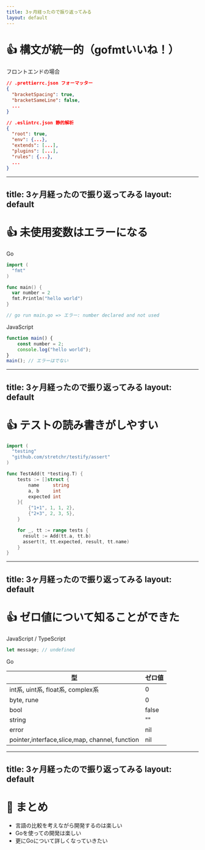 ```yaml
---
title: 3ヶ月経ったので振り返ってみる
layout: default
---
```


# 👍 構文が統一的（gofmtいいね！）

<p class="text-2xl">フロントエンドの場合</p>

```json
// .prettierrc.json フォーマッター
{
  "bracketSpacing": true,
  "bracketSameLine": false,
  ...
}
```

```json
// .eslintrc.json 静的解析
{
  "root": true,
  "env": {...},
  "extends": [...],
  "plugins": [...],
  "rules": {...},
  ...
}

```

<style>
code.language-json {
  font-size: 20px;
}
</style>

<!--
`gofmt`によるフォーマッターの設定は基本的に変えることができないので、良い意味で書き方に自由度がなく、統一されているなという印象を受けました。

フロントエンドエンジニアをしていた時は、prettier や eslint のようなツールを使ってフォーマッターの設定や構文のルールを設定していたのですが、柔軟に設定ができる分、設定が結構めんどくさかったり、チームごとに設定が違うこともあったのですが、Goでは基本的にこの辺りは全て統一的にされるのかなと思っていて、コードの読み書きがしやすいなという印象を受けました。
-->

---
title: 3ヶ月経ったので振り返ってみる
layout: default
---

# 👍 未使用変数はエラーになる

<p class="text-2xl">Go</p>

```go
import (
  "fmt"
)

func main() {
  var number = 2
  fmt.Println("hello world")
}

// go run main.go => エラー: number declared and not used
```

<p class="text-2xl">JavaScript</p>

```js
function main() {
    const number = 2;
    console.log("hello world");
}
main(); // エラーはでない
```

<!--
Goはコンパイル時にエラーとして扱ってくれるため、このコードが使われているかどうかなどを考える必要がないのは、コードを読む時に優しいなと感じました。

フロントエンドで開発していた時は未使用変数が混在しているようなプロジェクトもあり、コードを読むときにノイズになっていた。また実際にエラーを出したい時には先ほど紹介したようなツールたtsconfigなどの設定が必要だったので、元々備わっているのは良いなと思いました。

またGoでは未使用のimportもエラーになるのも良いなと思いました。
-->

---
title: 3ヶ月経ったので振り返ってみる
layout: default
---

# 👍 テストの読み書きがしやすい

```go
import (
  "testing"
  "github.com/stretchr/testify/assert"
)

func TestAdd(t *testing.T) {
    tests := []struct {
        name     string
        a, b     int
        expected int
    }{
        {"1+1", 1, 1, 2},
        {"2+3", 2, 3, 5},
    }

    for _, tt := range tests {
      result := Add(tt.a, tt.b)
      assert(t, tt.expected, result, tt.name)
    }
}
```

<!--
普段テーブルドリブンテストでテストを書いているのですが、テストケースを記述するテーブルの部分とテストのロジックが分離しているので、テストが書きやすいし、読みやすいなと感じました。またGoに限った話ではないと思うのですが、基本的にはロジックに関するテストをメインに書いていくので、テストの対象が絞られているのは個人的にいいなと感じました。
フロントエンドだとユニットテスト、E2Eテスト、ビジュアルリグレッションテストなど様々なテストタイプがあったり、各テストで使えるツールが多彩でもう少し考えることが多くそのあたりの難易度が高かった印象でした。
-->

---
title: 3ヶ月経ったので振り返ってみる
layout: default
---

# 👍 ゼロ値について知ることができた

<p class="text-2xl">JavaScript / TypeScript</p>

```js
let message; // undefined
```

<p class="text-2xl">Go</p>

<div>
  <table class="table-fixed">
   <thead class="bg-gray-100">
      <tr>
        <th>型</th>
        <th>ゼロ値</th>
      </tr>
    </thead>
    <tbody>
      <tr>
        <td>int系, uint系, float系, complex系</td>
        <td>0</td>
      </tr>
      <tr>
        <td>byte, rune</td>
        <td>0</td>
      </tr>
      <tr>
        <td>bool</td>
        <td>false</td>
      </tr>
      <tr>
        <td>string</td>
        <td>""</td>
      </tr>
      <tr>
        <td>error</td>
        <td>nil</td>
      </tr>
      <tr>
        <td>pointer,interface,slice,map, channel, function</td>
        <td>nil</td>
      </tr>
    </tbody>
  </table>
</div>

<!--
JavaScriptやTypeScriptだと初期値なしの場合はundefinedになるのですが、Goではゼロ値によって型を持つ値が与えられるので、安全に扱うことができるのは良いなと思いました。
-->

---
title: 3ヶ月経ったので振り返ってみる
layout: default
---

# 🎉 まとめ

<ul>
  <li class="text-2xl">言語の比較を考えながら開発するのは楽しい</li>
  <li class="text-2xl">Goを使っての開発は楽しい</li>
  <li class="text-2xl">更にGoについて詳しくなっていきたい</li>
</ul>
